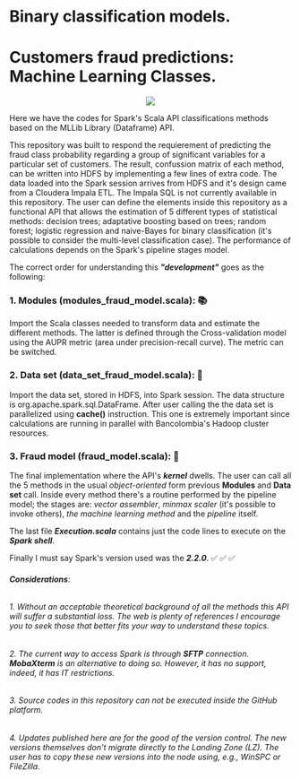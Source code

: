 # Binary classification models.
# Customers fraud predictions: Machine Learning Classes.
<p align="center"><img src = "https://upload.wikimedia.org/wikipedia/commons/f/f3/Apache_Spark_logo.svg">

Here we have the codes for Spark's Scala API classifications methods based on the MLLib Library (Dataframe) API.

This repository was built to respond the requierement of predicting the fraud class probability regarding a group of significant variables for a particular set of customers. The result, confussion matrix of each method, can be written into HDFS by implementing a few lines of extra code. 
The data loaded into the Spark session arrives from HDFS and it's design came from a Cloudera Impala ETL. The Impala SQL is not currently available in this repository. The user can define the elements inside this repository as a functional API that allows the estimation of 5 different types of statistical methods: decision trees; adaptative boosting based on trees; random forest; logistic regression and naive-Bayes for binary classification (it's possible to consider the multi-level classification case). The performance of calculations depends on the Spark's pipeline stages model.

The correct order for understanding this **_"development"_** goes as the following:

### 1. Modules (modules_fraud_model.scala): :books:
  Import the Scala classes needed to transform data and estimate the different methods. The latter is defined through the Cross-validation model using the AUPR metric (area under precision-recall curve). The metric can be switched.
  
### 2. Data set (data_set_fraud_model.scala): :floppy_disk:
  Import the data set, stored in HDFS, into Spark session. The data structure is org.apache.spark.sql.DataFrame. After user calling the the data set is parallelized using **cache()** instruction. This one is extremely important since calculations are running in parallel with Bancolombia's Hadoop cluster resources.
  
### 3. Fraud model (fraud_model.scala): :space_invader:
  The final implementation where the API's **_kernel_** dwells. The user can call all the 5 methods in the usual _object-oriented_ form previous **Modules** and **Data set** call. Inside every method there's a routine performed by the pipeline model; the stages are: _vector assembler_, _minmax scaler_ (it's possible to invoke others), _the machine learning method_ and the _pipeline_ itself.
  
The last file **_Execution.scala_** contains just the code lines to execute on the **_Spark shell_**.

Finally I must say Spark's version used was the **_2.2.0_**. :white_check_mark: :white_check_mark: :white_check_mark:

######  **_Considerations_**:
###### 1. Without an acceptable theoretical background of all the methods this API will suffer a substantial loss. The web is plenty of references I encourage you to seek those that better fits your way to understand these topics.
###### 2. The current way to access Spark is through **_SFTP_** connection. **MobaXterm** is an alternative to doing so. However, it has no support, indeed, it has IT restrictions.
###### 3. Source codes in this repository can not be executed inside the GitHub platform.
###### 4. Updates published here are for the good of the version control. The new versions themselves don't migrate directly to the Landing Zone (LZ). The user has to copy these new versions into the node using, e.g., WinSPC or FileZilla.

